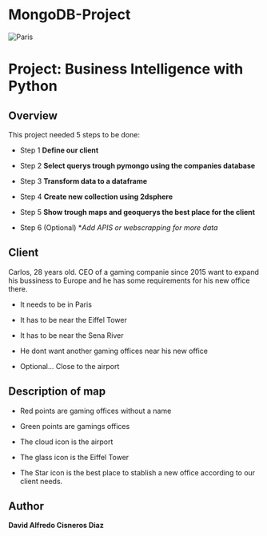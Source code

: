 # MongoDB-Project

![Paris](https://www.riotgames.com/darkroom/1440/b2b587d91d3c5d2922953ac62fbb2cb8:dfd0d5c2d07f981fb8cda29623b5e54e/paris.jpg)

# Project: Business Intelligence with Python

## Overview

This project needed 5 steps to be done:

 * Step 1 **Define our client**
 
 * Step 2 **Select querys trough pymongo using the companies database**
 
 * Step 3 **Transform data to a dataframe**
 
 * Step 4 **Create new collection using 2dsphere**
 
 * Step 5 **Show trough maps and geoquerys the best place for the client**
 
 * Step 6 (Optional) **Add APIS or webscrapping for more data*

## Client

 Carlos, 28 years old. CEO of a gaming companie since 2015 want to expand his bussiness to Europe and he has some requirements    for his new office there.

- It needs to be in Paris

- It has to be near the Eiffel Tower

- It has to be near the Sena River

- He dont want another gaming offices near his new office

- Optional... Close to the airport


## Description of map

 * Red points are gaming offices without a name

 * Green points are gamings offices

 * The cloud icon is the airport

 * The glass icon is the Eiffel Tower

 * The Star icon is the best place to stablish a new office according to our client needs.

## Author
**David Alfredo Cisneros Diaz**
